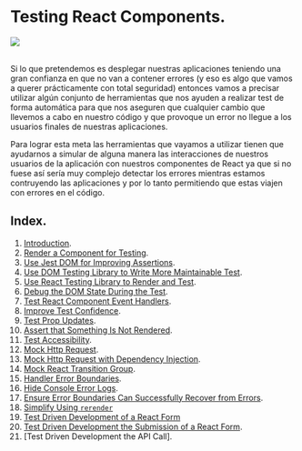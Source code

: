 # Testing React Components.

<div>
  <img src='https://d2eip9sf3oo6c2.cloudfront.net/playlists/square_covers/000/412/618/square_480/JSTesting_4_ReactComponents.png'>
</div>
<br />

Si lo que pretendemos es desplegar nuestras aplicaciones teniendo una gran confianza en que no van a contener errores (y eso es algo que vamos a querer prácticamente con total seguridad) entonces vamos a precisar utilizar algún conjunto de herramientas que nos ayuden a realizar test de forma automática para que nos aseguren que cualquier cambio que llevemos a cabo en nuestro código y que provoque un error no llegue a los usuarios finales de nuestras aplicaciones.

Para lograr esta meta las herramientas que vayamos a utilizar tienen que ayudarnos a simular de alguna manera las interacciones de nuestros usuarios de la aplicación con nuestros componentes de React ya que si no fuese así sería muy complejo detectar los errores mientras estamos contruyendo las aplicaciones y por lo tanto permitiendo que estas viajen con errores en el código.

## Index.

1. [Introduction](./05_01.md).
2. [Render a Component for Testing](./05_02.md).
3. [Use Jest DOM for Improving Assertions](./05_03.md).
4. [Use DOM Testing Library to Write More Maintainable Test](./05_04.md).
5. [Use React Testing Library to Render and Test](./05_05.md).
6. [Debug the DOM State During the Test](./05_06.md).
7. [Test React Component Event Handlers](./05_07.md).
8. [Improve Test Confidence](./05_08.md).
9. [Test Prop Updates](./05_09.md).
10. [Assert that Something Is Not Rendered](./05_10.md).
11. [Test Accessibility](./05_11.md).
12. [Mock Http Request](./05_12.md).
13. [Mock Http Request with Dependency Injection](./05_13.md).
14. [Mock React Transition Group](./05_14.md).
15. [Handler Error Boundaries](./05_15.md).
16. [Hide Console Error Logs](./05_16.md).
17. [Ensure Error Boundaries Can Successfully Recover from Errors](./05_17.md).
18. [Simplify Using `rerender`](./05_18.md)
19. [Test Driven Development of a React Form](./05_19.md)
20. [Test Driven Development the Submission of a React Form](./05_20.md).
21. [Test Driven Development the API Call].
